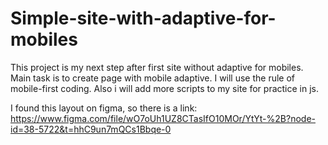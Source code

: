 # Simple-site-with-adaptive-for-mobiles
This project is my next step after first site without adaptive for mobiles.
Main task is to create page with mobile adaptive. I will use the rule of mobile-first coding.
Also i will add more scripts to my site for practice in js.

I found this layout on figma, so there is a link: https://www.figma.com/file/wO7oUh1UZ8CTasIfO10MOr/YtYt-%2B?node-id=38-5722&t=hhC9un7mQCs1Bbqe-0
